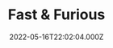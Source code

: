 ---
title: "Fast & Furious"
year: 2009
date: 2022-05-16T22:02:04.000Z
permalink: /almanac/movies/2022-05-16-fast--furious/index.html
link: https://letterboxd.com/rknightuk/film/fast-furious/2/
rating: 3
---